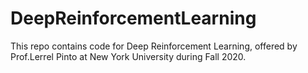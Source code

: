 # DeepReinforcementLearning

This repo contains code for Deep Reinforcement Learning, offered by Prof.Lerrel Pinto at New York University during Fall 2020.